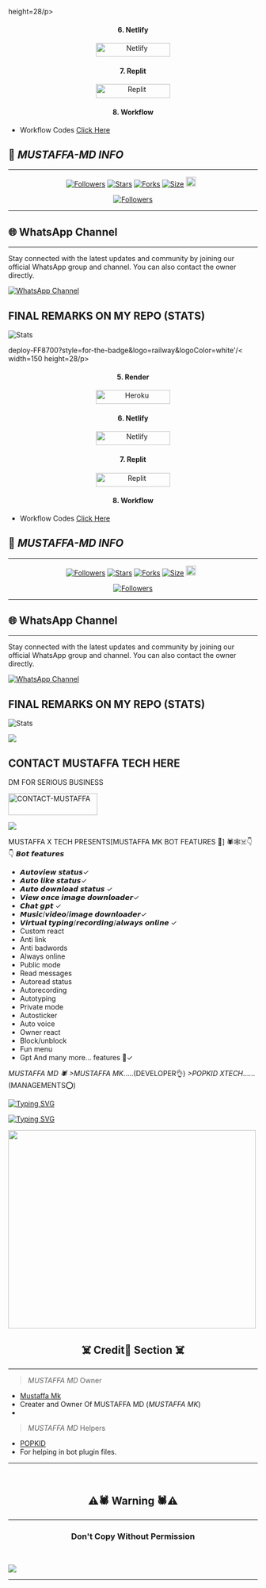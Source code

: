 height=28/p></a>

<h4 align="center">6. Netlify</h4>
<p style="text-align: center; font-size: 1.2em;">
  
<p align="center">
<a href='https://app.netlify.com/' target="_blank"><img alt='Netlify' src='https://img.shields.io/badge/-Netlify Deploy-CC00FF?style=for-the-badge&logo=netlify&logoColor=white'/< width=150 height=28/p></a> </a>

<h4 align="center">7. Replit</h4>
<p style="text-align: center; font-size: 1.2em;">

<p align="center">
<a href='https://replit.com/~' target="_blank"><img alt='Replit' src='https://img.shields.io/badge/-Replit Deploy-1976D2?style=for-the-badge&logo=replit&logoColor=white'/< width=150 height=28/p></a> </a>
 
 <h4 align="center">8. Workflow</h4>
<p style="text-align: center; font-size: 1.2em;">

* Workflow Codes <a href="https://whatsapp.com/channel/0029VacgxK96hENmSRMRxx1r/851">Click Here</a>

## 🔗 *MUSTAFFA-MD INFO*

---

  <p align="center">
<a href="https://github.com/Mustaffa2004/MUSTAFFAMK-"><img title="Followers" src="https://img.shields.io/github/followers/JawadYTX?color=blue&style=square"></a>
<a href="https://github.com/Mustaffa2004/MUSTAFFAMK-/stargazers/"><img title="Stars" src="https://img.shields.io/github/stars/Mustaffa2004/MUSTAFFAMK-?color=blue&style=square"></a>
<a href="https://github.com/Mustaffa2004/MUSTAFFAMK-/network/members"><img title="Forks" src="https://img.shields.io/github/forks/Mustaffa2004/MUSTAFFAMK-?color=blue&style=square"></a>
<a href="https://github.com/Mustaffa2004/MUSTAFFAMK-/"><img title="Size" src="https://img.shields.io/github/repo-size/Mustaffa2004/MUSTAFFAMK-?style=square&color=green"></a>
<a href="hthttps://github.com/Mustaffa2004/MUSTAFFAMK-/graphs/commit-activitytps://github.com/Mustaffa2004/MUSTAFFAMK-/graphs/commit-activity"><img height="20" src="https://img.shields.io/badge/Maintained%3F-yes-green.svg"></a>&nbsp;&nbsp;

 <p align="center">
<a href="https://github.com/Mustaffa2004/MUSTAFFAMK-/blob/main/LICENSE"><img title="Followers" src="https://img.shields.io/github/license/Mustaffa2004/MUSTAFFAMK-?color=green&label=License&style=square"></a>

----

## 🌐 WhatsApp Channel 

---

Stay connected with the latest updates and community by joining our official WhatsApp group and channel. You can also contact the owner directly.

[![WhatsApp Channel](https://img.shields.io/badge/Join-WhatsApp%20Channel-25D366?style=for-the-badge&logo=whatsapp)](https://whatsapp.com/channel/0029VacgxK96hENmSRMRxx1r)


## FINAL REMARKS ON MY REPO (STATS)

![ Stats](https://github-readme-stats.vercel.app/api/pin/?username=Mustaffa2004&repo=MUSTAFFAMK-&show_owner=true&theme=dark)


deploy-FF8700?style=for-the-badge&logo=railway&logoColor=white'/< width=150 height=28/p></a>

<h4 align="center">5. Render</h4>
<p style="text-align: center; font-size: 1.2em;">
  
<p align="center">
<a href='https://dashboard.render.com/web/new' target="_blank"><img alt='Heroku' src='https://img.shields.io/badge/-Render deploy-black?style=for-the-badge&logo=render&logoColot=white'/< width=150 height=28/p></a>

<h4 align="center">6. Netlify</h4>
<p style="text-align: center; font-size: 1.2em;">
  
<p align="center">
<a href='https://app.netlify.com/' target="_blank"><img alt='Netlify' src='https://img.shields.io/badge/-Netlify Deploy-CC00FF?style=for-the-badge&logo=netlify&logoColor=white'/< width=150 height=28/p></a> </a>

<h4 align="center">7. Replit</h4>
<p style="text-align: center; font-size: 1.2em;">

<p align="center">
<a href='https://replit.com/~' target="_blank"><img alt='Replit' src='https://img.shields.io/badge/-Replit Deploy-1976D2?style=for-the-badge&logo=replit&logoColor=white'/< width=150 height=28/p></a> </a>
 
 <h4 align="center">8. Workflow</h4>
<p style="text-align: center; font-size: 1.2em;">

* Workflow Codes <a href="https://whatsapp.com/channel/0029VacgxK96hENmSRMRxx1r/851">Click Here</a>

## 🔗 *MUSTAFFA-MD INFO*

---

  <p align="center">
<a href="https://github.com/Mustaffa2004/MUSTAFFAMK-"><img title="Followers" src="https://img.shields.io/github/followers/JawadYTX?color=blue&style=square"></a>
<a href="https://github.com/Mustaffa2004/MUSTAFFAMK-/stargazers/"><img title="Stars" src="https://img.shields.io/github/stars/Mustaffa2004/MUSTAFFAMK-?color=blue&style=square"></a>
<a href="https://github.com/Mustaffa2004/MUSTAFFAMK-/network/members"><img title="Forks" src="https://img.shields.io/github/forks/Mustaffa2004/MUSTAFFAMK-?color=blue&style=square"></a>
<a href="https://github.com/Mustaffa2004/MUSTAFFAMK-/"><img title="Size" src="https://img.shields.io/github/repo-size/Mustaffa2004/MUSTAFFAMK-?style=square&color=green"></a>
<a href="hthttps://github.com/Mustaffa2004/MUSTAFFAMK-/graphs/commit-activitytps://github.com/Mustaffa2004/MUSTAFFAMK-/graphs/commit-activity"><img height="20" src="https://img.shields.io/badge/Maintained%3F-yes-green.svg"></a>&nbsp;&nbsp;

 <p align="center">
<a href="https://github.com/Mustaffa2004/MUSTAFFAMK-/blob/main/LICENSE"><img title="Followers" src="https://img.shields.io/github/license/Mustaffa2004/MUSTAFFAMK-?color=green&label=License&style=square"></a>

----

## 🌐 WhatsApp Channel 

---

Stay connected with the latest updates and community by joining our official WhatsApp group and channel. You can also contact the owner directly.

[![WhatsApp Channel](https://img.shields.io/badge/Join-WhatsApp%20Channel-25D366?style=for-the-badge&logo=whatsapp)](https://whatsapp.com/channel/0029VacgxK96hENmSRMRxx1r)


## FINAL REMARKS ON MY REPO (STATS)

![ Stats](https://github-readme-stats.vercel.app/api/pin/?username=Mustaffa2004&repo=MUSTAFFAMK-&show_owner=true&theme=dark)









<a><img src='https://i.imgur.com/LyHic3i.gif'/></a>

## CONTACT MUSTAFFA TECH HERE
  DM FOR SERIOUS BUSINESS

   <a href="https://wa.me/message/R7GWCHUUCEAAA1"><img title="CONTACT-MUSTAFFA" src="https://whatsapp.com/channel/0029VacgxK96hENmSRMRxx1r?color=black&style=for-the-badge&logo=heroku" width="180" height="43.45"/></a></p>

<a><img src='https://i.imgur.com/LyHic3i.gif'/></a>

MUSTAFFA X TECH PRESENTS[MUSTAFFA  MK BOT FEATURES 🤞]
🕷️🕸️☠️👇👇
*𝘽𝙤𝙩 𝙛𝙚𝙖𝙩𝙪𝙧𝙚𝙨*
* 𝘼𝙪𝙩𝙤𝙫𝙞𝙚𝙬 𝙨𝙩𝙖𝙩𝙪𝙨✓
* 𝘼𝙪𝙩𝙤 𝙡𝙞𝙠𝙚 𝙨𝙩𝙖𝙩𝙪𝙨✓
* 𝘼𝙪𝙩𝙤 𝙙𝙤𝙬𝙣𝙡𝙤𝙖𝙙 𝙨𝙩𝙖𝙩𝙪𝙨 ✓
* 𝙑𝙞𝙚𝙬 𝙤𝙣𝙘𝙚 𝙞𝙢𝙖𝙜𝙚 𝙙𝙤𝙬𝙣𝙡𝙤𝙖𝙙𝙚𝙧✓ 
* 𝘾𝙝𝙖𝙩 𝙜𝙥𝙩 ✓
* 𝙈𝙪𝙨𝙞𝙘/𝙫𝙞𝙙𝙚𝙤/𝙞𝙢𝙖𝙜𝙚 𝙙𝙤𝙬𝙣𝙡𝙤𝙖𝙙𝙚𝙧✓
* 𝙑𝙞𝙧𝙩𝙪𝙖𝙡 𝙩𝙮𝙥𝙞𝙣𝙜/𝙧𝙚𝙘𝙤𝙧𝙙𝙞𝙣𝙜/𝙖𝙡𝙬𝙖𝙮𝙨 𝙤𝙣𝙡𝙞𝙣𝙚 ✓
* Custom react 
* Anti link
* Anti badwords
* Always online
* Public mode
* Read messages 
* Autoread status
* Autorecording 
* Autotyping 
* Private mode 
* Autosticker
* Auto voice 
* Owner react
* Block/unblock
* Fun menu
* Gpt
And many more... features 🤗✓

*_MUSTAFFA MD 🕷️_*
   *>MUSTAFFA MK*.....(DEVELOPER👌)
   *>POPKID XTECH*......(MANAGEMENTS⭕)




[![Typing SVG](https://readme-typing-svg.herokuapp.com?font=Rockstar-ExtraBold&size=30&pause=1000&color=0000FF&center=true&vCenter=true&width=815&height=60&lines=💫💥A+BEST+EN+💢POWERFUL💢+WHATSAPP+BOT💫💥)](https://git.io/typing-svg) 


[![Typing SVG](https://readme-typing-svg.herokuapp.com?font=Rockstar-ExtraBold&size=30&pause=1000&color=0000FF&center=true&vCenter=true&width=815&height=60&lines=💥DON'T+FORGET✨+TO+FORK🍴+EN+STAR⭐+REPO💥)](https://git.io/typing-svg) 

<p align="centre"><img src="https://i.ibb.co/bgXPHSrS/IMG-20250205-WA0077.jpg" width="500" height="400" />

<h2 align="center"> ☠️ Credit🌠 Section ☠️ </h2>

---

> *MUSTAFFA MD* Owner 
- [Mustaffa Mk](https://github.com/Mustaffa2004)
- Creater and Owner Of MUSTAFFA MD (*MUSTAFFA MK*)
- 
> *MUSTAFFA MD* Helpers 
- [POPKID](https://github.com/Popkidev)
- For helping in bot plugin files.
  
---

 <br>
<h2 align="center"> ⚠️🕷️ Warning 🕷️⚠️
 </h2>
 
 ---

<h3 align="center"> Don't Copy Without Permission 
</h3>

<br>

<a><img src='https://i.imgur.com/LyHic3i.gif'/></a>

---

